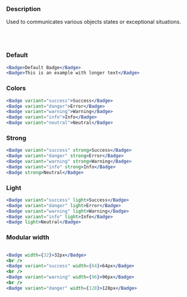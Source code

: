 ### **Description**

Used to communicates various objects states or exceptional situations.

<br />
<br />

### Default

```jsx
<Badge>Default Badge</Badge>
<Badge>This is an example with longer text</Badge>
```

### Colors

```jsx
<Badge variant="success">Success</Badge>
<Badge variant="danger">Error</Badge>
<Badge variant="warning">Warning</Badge>
<Badge variant="info">Info</Badge>
<Badge variant="neutral">Neutral</Badge>
```

### Strong

```jsx
<Badge variant="success" strong>Success</Badge>
<Badge variant="danger" strong>Error</Badge>
<Badge variant="warning" strong>Warning</Badge>
<Badge variant="info" strong>Info</Badge>
<Badge strong>Neutral</Badge>
```

### Light

```jsx
<Badge variant="success" light>Success</Badge>
<Badge variant="danger" light>Error</Badge>
<Badge variant="warning" light>Warning</Badge>
<Badge variant="info" light>Info</Badge>
<Badge light>Neutral</Badge>
```

### Modular width

```jsx

<Badge width={32}>32px</Badge>
<br />
<Badge variant="success" width={64}>64px</Badge>
<br />
<Badge variant="warning" width={96}>96px</Badge>
<br />
<Badge variant="danger" width={128}>128px</Badge>
```
